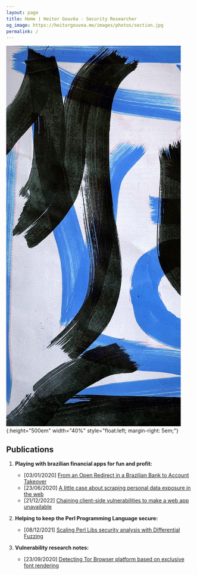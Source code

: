 ```yaml
---
layout: page
title: Home | Heitor Gouvêa - Security Researcher
og_image: https://heitorgouvea.me/images/photos/section.jpg
permalink: /
---
```


![image](/images/photos/banner.jpeg){:height="500em" width="40%" style="float:left; margin-right: 5em;"}

## Publications

1. __Playing with brazilian financial apps for fun and profit:__
    - [03/01/2020] [From an Open Redirect in a Brazilian Bank to Account Takeover](/2020/01/03/From-Open-Redirect-to-Session-Token-Leak)
    - [23/06/2020] [A little case about scraping personal data exposure in the web](/2020/06/23/Scraping-personal-data-exposure-in-the-web)
    - [21/12/2022] [Chaining client-side vulnerabilities to make a web app unavailable](/2022/12/21/Chaining-vulnerabilities-to-make-web-unavailable)

2. __Helping to keep the Perl Programming Language secure:__
    - [08/12/2021] [Scaling Perl Libs security analysis with Differential Fuzzing](2021/12/08/Differential-Fuzzing-Perl-Libs)

3. __Vulnerability research notes:__
    - [23/09/2020] [Detecting Tor Browser platform based on exclusive font rendering](/2020/09/23/Detecting-browser-platform-based-on-fonts)
